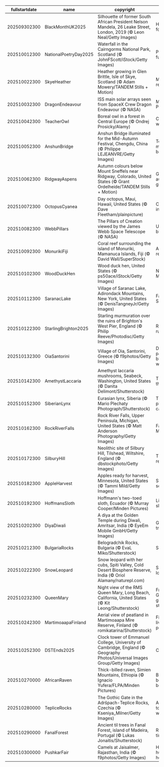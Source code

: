 |fullstartdate|name|copyright|title|image|
|--|--|--|--|--|
202509302300|BlackMonthUK2025|Silhouette of former South African President Nelson Mandela, 26 Leake Street, London, 2019 (© Leon Neal/Getty Images)|History in focus|![](/en-GB/2025/10/202509302300BlackMonthUK2025.jpg)|
202510012300|NationalPoetryDay2025|Waterfall in the Cairngorms National Park, Scotland (© JohnFScott/iStock/Getty Images)|Poetry in full flow|![](/en-GB/2025/10/202510012300NationalPoetryDay2025.jpg)|
202510022300|SkyeHeather|Heather growing in Glen Brittle, Isle of Skye, Scotland (© Adam Mowery/TANDEM Stills + Motion)|Mist-bound reveries|![](/en-GB/2025/10/202510022300SkyeHeather.jpg)|
202510032300|DragonEndeavour|ISS main solar arrays seen from SpaceX Crew Dragon Endeavour (© NASA)|Mission: Possible|![](/en-GB/2025/10/202510032300DragonEndeavour.jpg)|
202510042300|TeacherOwl|Boreal owl in a forest in Central Europe (© Ondrej Prosicky/Alamy)|Celebrating wisdom|![](/en-GB/2025/10/202510042300TeacherOwl.jpg)|
202510052300|AnshunBridge|Anshun Bridge illuminated for the Mid-Autumn Festival, Chengdu, China (© Philippe LEJEANVRE/Getty Images)|To the moon and back|![](/en-GB/2025/10/202510052300AnshunBridge.jpg)|
202510062300|RidgwayAspens|Autumn colours below Mount Sneffels near Ridgway, Colorado, United States (© Grant Ordelheide/TANDEM Stills + Motion)|Golden autumn glow|![](/en-GB/2025/10/202510062300RidgwayAspens.jpg)|
202510072300|OctopusCyanea|Day octopus, Maui, Hawaii, United States (© Dave Fleetham/plainpicture)|Camouflage in motion|![](/en-GB/2025/10/202510072300OctopusCyanea.jpg)|
202510082300|WebbPillars|The Pillars of Creation viewed by the James Webb Space Telescope (© NASA)|Universe in bloom|![](/en-GB/2025/10/202510082300WebbPillars.jpg)|
202510092300|MonurikiFiji|Coral reef surrounding the island of Monuriki, Mamanuca Islands, Fiji (© David Wall/SuperStock)|A reef of reflection|![](/en-GB/2025/10/202510092300MonurikiFiji.jpg)|
202510102300|WoodDuckHen|Wood duck hen, United States (© ps50ace/iStock/Getty Images)|Nest stop: Mexico!|![](/en-GB/2025/10/202510102300WoodDuckHen.jpg)|
202510112300|SaranacLake|Village of Saranac Lake, Adirondack Mountains, New York, United States (© DenisTangneyJr/Getty Images)|Falling for Saranac|![](/en-GB/2025/10/202510112300SaranacLake.jpg)|
202510122300|StarlingBrighton2025|Starling murmuration over the ruins of Brighton's West Pier, England (© Philip Reeve/Photodisc/Getty Images)|Rust meets rush|![](/en-GB/2025/10/202510122300StarlingBrighton2025.jpg)|
202510132300|OiaSantorini|Village of Oia, Santorini, Greece (© f9photos/Getty Images)|Dreams painted in blue and white|![](/en-GB/2025/10/202510132300OiaSantorini.jpg)|
202510142300|AmethystLaccaria|Amethyst laccaria mushrooms, Seabeck, Washington, United States (© Danita Delimont/Shutterstock)|The spore the merrier|![](/en-GB/2025/10/202510142300AmethystLaccaria.jpg)|
202510152300|SiberianLynx|Eurasian lynx, Siberia (© Mario Plechaty Photograph/Shutterstock)|The phantom cat|![](/en-GB/2025/10/202510152300SiberianLynx.jpg)|
202510162300|RockRiverFalls|Rock River Falls, Upper Peninsula, Michigan, United States (© Matt Anderson Photography/Getty Images)|Falling for Michigan|![](/en-GB/2025/10/202510162300RockRiverFalls.jpg)|
202510172300|SilburyHill|Neolithic site of Silbury Hill, Tilshead, Wiltshire, England (© dbstockphoto/Getty Images)|The hill that remembers|![](/en-GB/2025/10/202510172300SilburyHill.jpg)|
202510182300|AppleHarvest|Apples ready for harvest, Minnesota, United States (© Tammi Mild/Getty Images)|Sweet on science|![](/en-GB/2025/10/202510182300AppleHarvest.jpg)|
202510192300|HoffmansSloth|Hoffmann's two-toed sloth, Ecuador (© Murray Cooper/Minden Pictures)|Life in the slow lane|![](/en-GB/2025/10/202510192300HoffmansSloth.jpg)|
202510202300|DiyaDiwali|A diya at the Golden Temple during Diwali, Amritsar, India (© EyeEm Mobile GmbH/Getty Images)|Glowing traditions|![](/en-GB/2025/10/202510202300DiyaDiwali.jpg)|
202510212300|BulgariaRocks|Belogradchik Rocks, Bulgaria (© EvaL Miko/Shutterstock)|Set in stone|![](/en-GB/2025/10/202510212300BulgariaRocks.jpg)|
202510222300|SnowLeopard|Snow leopard with her cubs, Spiti Valley, Cold Desert Biosphere Reserve, India (© Oriol Alamany/naturepl.com)|Snow much love|![](/en-GB/2025/10/202510222300SnowLeopard.jpg)|
202510232300|QueenMary|Night view of the RMS Queen Mary, Long Beach, California, United States (© Kit Leong/Shutterstock)|From 'Grey Ghost' to ghost stories|![](/en-GB/2025/10/202510232300QueenMary.jpg)|
202510242300|MartimoaapaFinland|Aerial view of peatland in Martimoaapa Mire Reserve, Finland (© romikatarina/Shutterstock)|Finland's living peatland|![](/en-GB/2025/10/202510242300MartimoaapaFinland.jpg)|
202510252300|DSTEnds2025|Clock tower of Emmanuel College, University of Cambridge, England (© Geography Photos/Universal Images Group/Getty Images)|Clocking off|![](/en-GB/2025/10/202510252300DSTEnds2025.jpg)|
202510270000|AfricanRaven|Thick-billed raven, Simien Mountains, Ethiopia (© Ignacio Yufera/FLPA/Minden Pictures)|Bigger, bolder, beakier|![](/en-GB/2025/10/202510270000AfricanRaven.jpg)|
202510280000|TepliceRocks|The Gothic Gate in the Adršpach-Teplice Rocks, Czechia (© Kseniya_Milner/Getty Images)|A gateway to stone wonders|![](/en-GB/2025/10/202510280000TepliceRocks.jpg)|
202510290000|FanalForest|Ancient til trees in Fanal Forest, island of Madeira, Portugal (© Lukas Jonaitis/Shutterstock)|Rooted in time|![](/en-GB/2025/10/202510290000FanalForest.jpg)|
202510300000|PushkarFair|Camels at Jaisalmer, Rajasthan, India (© f9photos/Getty Images)|Hooves, hues and heritage|![](/en-GB/2025/10/202510300000PushkarFair.jpg)|
